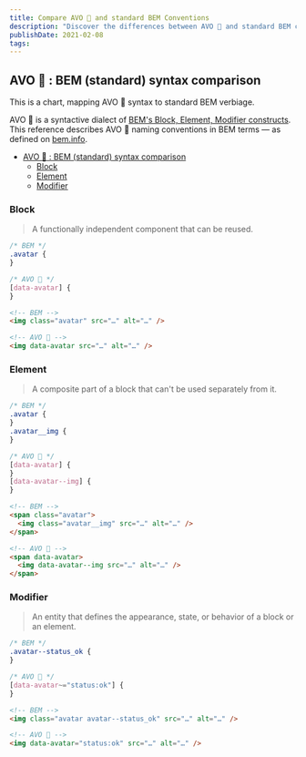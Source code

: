 ```yaml
---
title: Compare AVO 🥑 and standard BEM Conventions
description: "Discover the differences between AVO 🥑 and standard BEM conventions for naming CSS blocks, elements, and modifiers, with side-by-side examples."
publishDate: 2021-02-08
tags:
---
```


## AVO 🥑 : BEM (standard) syntax comparison

This is a chart, mapping AVO 🥑 syntax to standard BEM verbiage.

AVO 🥑 is a syntactive dialect of [BEM's Block, Element, Modifier constructs](https://en.bem.info/methodology/quick-start/).  
This reference describes AVO 🥑 naming conventions in BEM terms — as defined on [bem.info](https://en.bem.info/methodology/quick-start/).

- [AVO 🥑 : BEM (standard) syntax comparison](#avo---bem-standard-syntax-comparison)
  - [Block](#block)
  - [Element](#element)
  - [Modifier](#modifier)

### Block

> A functionally independent component that can be reused.

```css
/* BEM */
.avatar {
}

/* AVO 🥑 */
[data-avatar] {
}
```

```html
<!-- BEM -->
<img class="avatar" src="…" alt="…" />

<!-- AVO 🥑 -->
<img data-avatar src="…" alt="…" />
```

### Element

> A composite part of a block that can't be used separately from it.

```css
/* BEM */
.avatar {
}
.avatar__img {
}

/* AVO 🥑 */
[data-avatar] {
}
[data-avatar--img] {
}
```

```html
<!-- BEM -->
<span class="avatar">
  <img class="avatar__img" src="…" alt="…" />
</span>

<!-- AVO 🥑 -->
<span data-avatar>
  <img data-avatar--img src="…" alt="…" />
</span>
```

### Modifier

> An entity that defines the appearance, state, or behavior of a block or an element.

```css
/* BEM */
.avatar--status_ok {
}

/* AVO 🥑 */
[data-avatar~="status:ok"] {
}
```

```html
<!-- BEM -->
<img class="avatar avatar--status_ok" src="…" alt="…" />

<!-- AVO 🥑 -->
<img data-avatar="status:ok" src="…" alt="…" />
```
